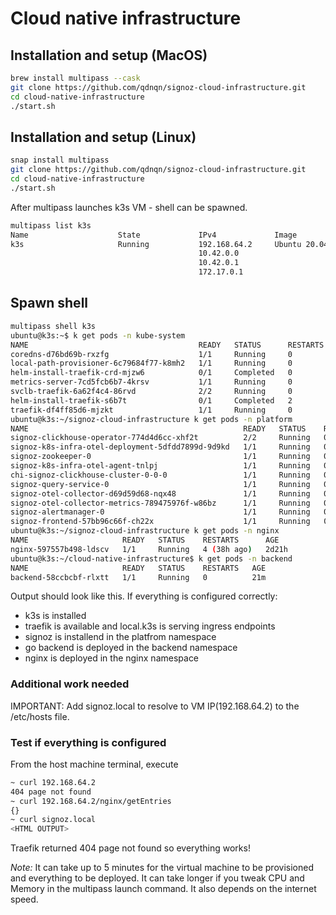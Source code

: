 # Cloud native infrastructure

## Installation and setup (MacOS)

```bash
brew install multipass --cask
git clone https://github.com/qdnqn/signoz-cloud-infrastructure.git 
cd cloud-native-infrastructure
./start.sh
```

## Installation and setup (Linux)
```bash
snap install multipass
git clone https://github.com/qdnqn/signoz-cloud-infrastructure.git 
cd cloud-native-infrastructure
./start.sh
```

After multipass launches k3s VM - shell can be spawned. 

```bash
multipass list k3s
Name                    State             IPv4             Image
k3s                     Running           192.168.64.2     Ubuntu 20.04 LTS
                                          10.42.0.0
                                          10.42.0.1
                                          172.17.0.1
```

## Spawn shell
```bash
multipass shell k3s
ubuntu@k3s:~$ k get pods -n kube-system
NAME                                      READY   STATUS      RESTARTS   AGE
coredns-d76bd69b-rxzfg                    1/1     Running     0          6h7m
local-path-provisioner-6c79684f77-k8mh2   1/1     Running     0          6h7m
helm-install-traefik-crd-mjzw6            0/1     Completed   0          6h7m
metrics-server-7cd5fcb6b7-4krsv           1/1     Running     0          6h7m
svclb-traefik-6a62f4c4-86rvd              2/2     Running     0          6h5m
helm-install-traefik-s6b7t                0/1     Completed   2          6h7m
traefik-df4ff85d6-mjzkt                   1/1     Running     0          6h5m
ubuntu@k3s:~/signoz-cloud-infrastructure k get pods -n platform
NAME                                                READY   STATUS    RESTARTS   AGE
signoz-clickhouse-operator-774d4d6cc-xhf2t          2/2     Running   0          38h
signoz-k8s-infra-otel-deployment-5dfdd7899d-9d9kd   1/1     Running   0          38h
signoz-zookeeper-0                                  1/1     Running   0          38h
signoz-k8s-infra-otel-agent-tnlpj                   1/1     Running   0          38h
chi-signoz-clickhouse-cluster-0-0-0                 1/1     Running   0          38h
signoz-query-service-0                              1/1     Running   0          38h
signoz-otel-collector-d69d59d68-nqx48               1/1     Running   0          38h
signoz-otel-collector-metrics-789475976f-w86bz      1/1     Running   0          38h
signoz-alertmanager-0                               1/1     Running   0          38h
signoz-frontend-57bb96c66f-ch22x                    1/1     Running   0          38h
ubuntu@k3s:~/signoz-cloud-infrastructure k get pods -n nginx
NAME                     READY   STATUS    RESTARTS      AGE
nginx-597557b498-ldscv   1/1     Running   4 (38h ago)   2d21h
ubuntu@k3s:~/cloud-native-infrastructure$ k get pods -n backend
NAME                     READY   STATUS    RESTARTS   AGE
backend-58ccbcbf-rlxtt   1/1     Running   0          21m
```
Output should look like this. If everything is configured correctly:
- k3s is installed
- traefik is available and local.k3s is serving ingress endpoints
- signoz is installend in the platfrom namespace
- go backend is deployed in the backend namespace
- nginx is deployed in the nginx namespace


### Additional work needed
IMPORTANT: Add signoz.local to resolve to VM IP(192.168.64.2) to the /etc/hosts file.

### Test if everything is configured
From the host machine terminal, execute
```bash
~ curl 192.168.64.2
404 page not found
~ curl 192.168.64.2/nginx/getEntries
{}
~ curl signoz.local
<HTML OUTPUT>
```

Traefik returned 404 page not found so everything works!

*Note:* It can take up to 5 minutes for the virtual machine to be provisioned and everything to be deployed.
It can take longer if you tweak CPU and Memory in the multipass launch command. It also depends on the internet speed.
